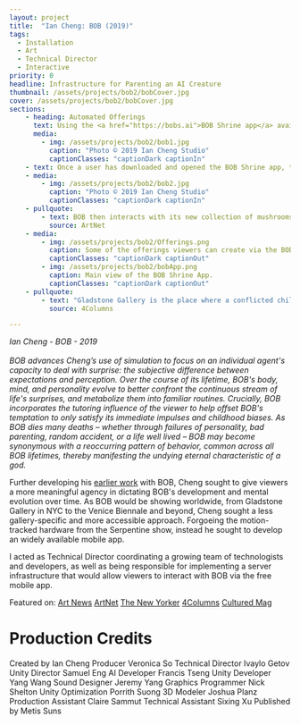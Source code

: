 ```yaml
---
layout: project
title:  "Ian Cheng: BOB (2019)"
tags:
  - Installation
  - Art
  - Technical Director
  - Interactive
priority: 0
headline: Infrastructure for Parenting an AI Creature
thumbnail: /assets/projects/bob2/bobCover.jpg
cover: /assets/projects/bob2/bobCover.jpg
sections:
    - heading: Automated Offerings
      text: Using the <a href="https://bobs.ai">BOB Shrine app</a> available on the iOS App Store and Google Play, viewers could craft "offerings" to BOB that would impact the way that BOB learns and grows. Once an offering is created, a viewer's app would continue to produce these offerings in the hopes of earning blessings from BOB.
      media:
        - img: /assets/projects/bob2/bob1.jpg
          caption: "Photo © 2019 Ian Cheng Studio"
          captionClasses: "captionDark captionIn"
    - text: Once a user has downloaded and opened the BOB Shrine app, their shrine appears as a star floating in a constellation in BOB's world. Based on BOB's current mood, desires, curiosity, and prior experiences, BOB may or may not choose your star, opening up a portal and collecting the offerings you have produced.
    - media:
        - img: /assets/projects/bob2/bob2.jpg
          caption: "Photo © 2019 Ian Cheng Studio"
          captionClasses: "captionDark captionIn"
    - pullquote:
        - text: BOB then interacts with its new collection of mushrooms, starfish, and orbs, snarfing them down or batting them around the floor. Sometimes BOB will be blown apart by one of the more lethal offerings and “die,” only to respawn.
          source: ArtNet
    - media:
        - img: /assets/projects/bob2/Offerings.png
          caption: Some of the offerings viewers can create via the BOB Shrine App.
          captionClasses: "captionDark captionOut"
        - img: /assets/projects/bob2/bobApp.png
          caption: Main view of the BOB Shrine App.
          captionClasses: "captionDark captionOut"
    - pullquote:
        - text: "Gladstone Gallery is the place where a conflicted childlike creature is waiting to receive gifts provided by us, its doting parents, but it’s also the temple where a moody deity resides. The icons of traditional religion are not placed in consecrated buildings to be on display; they are the vehicles of a transcendent gaze. ... At night, at home, I opened the application. I received a notification: BOB had accepted my offerings. I was relieved. I imagined my starfish silently falling on the platform where the creature moved, ominous, beautiful, puerile."
          source: 4Columns

---
```

<i>Ian Cheng - BOB - 2019<br><br>
BOB advances Cheng’s use of simulation to focus on an individual agent's capacity to deal with surprise: the subjective difference between expectations and perception. Over the course of its lifetime, BOB's body, mind, and personality evolve to better confront the continuous stream of life's surprises, and metabolize them into familiar routines. Crucially, BOB incorporates the tutoring influence of the viewer to help offset BOB's temptation to only satisfy its immediate impulses and childhood biases. As BOB dies many deaths – whether through failures of personality, bad parenting, random accident, or a life well lived – BOB may become synonymous with a reoccurring pattern of behavior, common across all BOB lifetimes, thereby manifesting the undying eternal characteristic of a god.</i>

Further developing his [earlier work](bob2018) with BOB, Cheng sought to give viewers a more meaningful agency in dictating BOB's development and mental evolution over time. As BOB would be showing worldwide, from Gladstone Gallery in NYC to the Venice Biennale and beyond, Cheng sought a less gallery-specific and more accessible approach. Forgoeing the motion-tracked hardware from the Serpentine show, instead he sought to develop an widely available mobile app.

I acted as Technical Director coordinating a growing team of technologists and developers, as well as being responsible for implementing a server infrastructure that would allow viewers to interact with BOB via the free mobile app.

Featured on:
[Art News](http://www.artnews.com/2019/02/04/ian-cheng-gladstone-bob-artificial-intelligence/)
[ArtNet](https://news.artnet.com/exhibitions/ian-cheng-bob-gladstone-1488823)
[The New Yorker](https://www.newyorker.com/goings-on-about-town/art/ian-cheng)
[4Columns](http://4columns.org/laddaga-reinaldo/ian-cheng)
[Cultured Mag](https://www.culturedmag.com/ian-cheng/)

<div class="medSpacer"></div>

<h1>Production Credits</h1>
<div class='creditsTable'>
<span class='creditsRow'><span class='left'>Created by</span>
<span class='right'>Ian Cheng</span></span>
<span class='creditsRow'><span class='left'>Producer</span>
<span class='right'>Veronica So</span></span>
<span class='creditsRow'><span class='left'>Technical Director</span>
<span class='right'>Ivaylo Getov</span></span>
<span class='creditsRow'><span class='left'>Unity Director</span>
<span class='right'>Samuel Eng</span></span>
<span class='creditsRow'><span class='left'>AI Developer</span>
<span class='right'>Francis Tseng</span></span>
<span class='creditsRow'><span class='left'>Unity Developer</span>
<span class='right'>Yang Wang</span></span>
<span class='creditsRow'><span class='left'>Sound Designer</span>
<span class='right'>Jeremy Yang</span></span>
<span class='creditsRow'><span class='left'>Graphics Programmer</span>
<span class='right'>Nick Shelton</span></span>
<span class='creditsRow'><span class='left'>Unity Optimization</span>
<span class='right'>Porrith Suong</span></span>
<span class='creditsRow'><span class='left'>3D Modeler</span>
<span class='right'>Joshua Planz</span></span>
<span class='creditsRow'><span class='left'>Production Assistant</span>
<span class='right'>Claire Sammut</span></span>
<span class='creditsRow'><span class='left'>Technical Assistant</span>
<span class='right'>Sixing Xu</span></span>
<span class='creditsRow'><span class='left'>Published by</span>
<span class='right'>Metis Suns</span></span>
</div>
